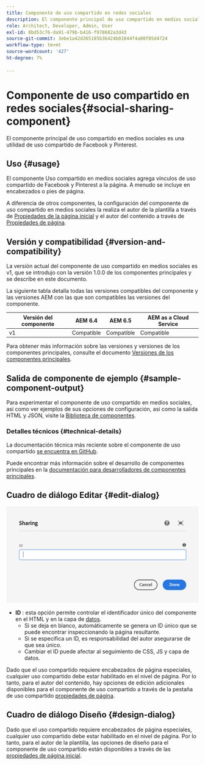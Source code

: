 ```yaml
---
title: Componente de uso compartido en redes sociales
description: El componente principal de uso compartido en medios sociales es una utilidad de uso compartido de Facebook y Pinterest.
role: Architect, Developer, Admin, User
exl-id: 8bd53c76-da91-479b-b416-f978682a3d43
source-git-commit: 3ebe1a42d265185b36424b01844f4a00f05d4724
workflow-type: tm+mt
source-wordcount: '427'
ht-degree: 7%

---
```


# Componente de uso compartido en redes sociales{#social-sharing-component}

El componente principal de uso compartido en medios sociales es una utilidad de uso compartido de Facebook y Pinterest.

## Uso {#usage}

El componente Uso compartido en medios sociales agrega vínculos de uso compartido de Facebook y Pinterest a la página. A menudo se incluye en encabezados o pies de página.

A diferencia de otros componentes, la configuración del componente de uso compartido en medios sociales la realiza el autor de la plantilla a través de [Propiedades de la página inicial](https://docs.adobe.com/content/help/en/experience-manager-cloud-service/sites/authoring/features/templates.html) y el autor del contenido a través de [Propiedades de página](https://docs.adobe.com/content/help/es-ES/experience-manager-cloud-service/sites/authoring/fundamentals/page-properties.html).

## Versión y compatibilidad {#version-and-compatibility}

La versión actual del componente de uso compartido en medios sociales es v1, que se introdujo con la versión 1.0.0 de los componentes principales y se describe en este documento.

La siguiente tabla detalla todas las versiones compatibles del componente y las versiones AEM con las que son compatibles las versiones del componente.

| Versión del componente | AEM 6.4 | AEM 6.5 | AEM as a Cloud Service |
|--- |--- |--- |---|
| v1 | Compatible | Compatible | Compatible |

Para obtener más información sobre las versiones y versiones de los componentes principales, consulte el documento [Versiones de los componentes principales](/help/versions.md).

## Salida de componente de ejemplo {#sample-component-output}

Para experimentar el componente de uso compartido en medios sociales, así como ver ejemplos de sus opciones de configuración, así como la salida HTML y JSON, visite la [Biblioteca de componentes](https://adobe.com/go/aem_cmp_library_sharing).

### Detalles técnicos {#technical-details}

La documentación técnica más reciente sobre el componente de uso compartido [se encuentra en GitHub](https://adobe.com/go/aem_cmp_tech_sharing_v1).

Puede encontrar más información sobre el desarrollo de componentes principales en la [documentación para desarrolladores de componentes principales](/help/developing/overview.md).

## Cuadro de diálogo Editar {#edit-dialog}

![Cuadro de diálogo de edición del componente de uso compartido](/help/assets/sharing-edit.png)

* **ID** : esta opción permite controlar el identificador único del componente en el HTML y en la capa de  [datos](/help/developing/data-layer/overview.md).
   * Si se deja en blanco, automáticamente se genera un ID único que se puede encontrar inspeccionando la página resultante.
   * Si se especifica un ID, es responsabilidad del autor asegurarse de que sea único.
   * Cambiar el ID puede afectar al seguimiento de CSS, JS y capa de datos.

Dado que el uso compartido requiere encabezados de página especiales, cualquier uso compartido debe estar habilitado en el nivel de página. Por lo tanto, para el autor del contenido, hay opciones de edición adicionales disponibles para el componente de uso compartido a través de la pestaña de uso compartido [propiedades de página](https://docs.adobe.com/content/help/en/experience-manager-cloud-service/sites/authoring/fundamentals/page-properties.html).

## Cuadro de diálogo Diseño {#design-dialog}

Dado que el uso compartido requiere encabezados de página especiales, cualquier uso compartido debe estar habilitado en el nivel de página. Por lo tanto, para el autor de la plantilla, las opciones de diseño para el componente de uso compartido están disponibles a través de las [propiedades de página inicial](https://docs.adobe.com/content/help/en/experience-manager-cloud-service/sites/authoring/features/templates.html).
